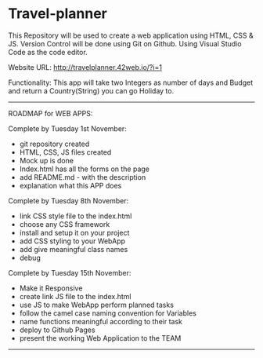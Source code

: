 # Travel-planner

This Repository will be used to create a web application using HTML, CSS & JS.
Version Control will be done using Git on Github.
Using Visual Studio Code as the code editor.

Website URL: http://travelplanner.42web.io/?i=1

Functionality:
This app will take two Integers as number of days and Budget and return a Country(String) you can go Holiday to. 


******************************

ROADMAP for WEB APPS:

Complete by Tuesday 1st November:
  - git repository created
  - HTML, CSS, JS files created
  - Mock up is done
  - Index.html has all the forms on the page
  - add README.md - with the description
  - explanation what this APP does

Complete by Tuesday 8th November:
  - link CSS style file to the index.html
  - choose any CSS framework
  - install and setup it on your project
  - add CSS styling to your WebApp
  - add give meaningful class names
  - debug

Complete by Tuesday 15th November:
  - Make it Responsive
  - create link JS file to the index.html
  - use JS to make WebApp perform planned tasks
  - follow the camel case naming convention for Variables
  - name functions meaningful according to their task
  - deploy to Github Pages
  - present the working Web Application to the TEAM

******************************

